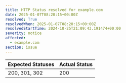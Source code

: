 ```yaml
---
title: HTTP Status resolved for example.com
date: 2025-01-07T08:20:15+00:00Z
resolved: True
resolvedWhen: 2025-01-07T08:20:15+00:00Z
resolvedStartTime: 2024-10-25T21:09:43.191474+00:00
severity: notice
affected:
  - example.com
section: issue
---
```


| Expected Statuses | Actual Status  |
|-------------------|----------------|
| 200, 301, 302 | 200 |
